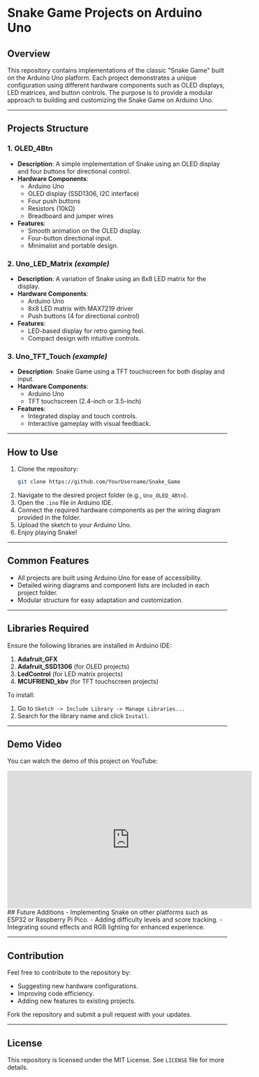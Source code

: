 # Snake Game Projects on Arduino Uno

## Overview
This repository contains implementations of the classic "Snake Game" built on the Arduino Uno platform. Each project demonstrates a unique configuration using different hardware components such as OLED displays, LED matrices, and button controls. The purpose is to provide a modular approach to building and customizing the Snake Game on Arduino Uno.

---

## Projects Structure

### **1. OLED_4Btn**
- **Description**: A simple implementation of Snake using an OLED display and four buttons for directional control.
- **Hardware Components**:
  - Arduino Uno
  - OLED display (SSD1306, I2C interface)
  - Four push buttons
  - Resistors (10kΩ)
  - Breadboard and jumper wires
- **Features**:
  - Smooth animation on the OLED display.
  - Four-button directional input.
  - Minimalist and portable design.

### **2. Uno_LED_Matrix** *(example)*
- **Description**: A variation of Snake using an 8x8 LED matrix for the display.
- **Hardware Components**:
  - Arduino Uno
  - 8x8 LED matrix with MAX7219 driver
  - Push buttons (4 for directional control)
- **Features**:
  - LED-based display for retro gaming feel.
  - Compact design with intuitive controls.

### **3. Uno_TFT_Touch** *(example)*
- **Description**: Snake Game using a TFT touchscreen for both display and input.
- **Hardware Components**:
  - Arduino Uno
  - TFT touchscreen (2.4-inch or 3.5-inch)
- **Features**:
  - Integrated display and touch controls.
  - Interactive gameplay with visual feedback.

---

## How to Use
1. Clone the repository:
   ```bash
   git clone https://github.com/YourUsername/Snake_Game
   ```
2. Navigate to the desired project folder (e.g., `Uno_OLED_4Btn`).
3. Open the `.ino` file in Arduino IDE.
4. Connect the required hardware components as per the wiring diagram provided in the folder.
5. Upload the sketch to your Arduino Uno.
6. Enjoy playing Snake!

---

## Common Features
- All projects are built using Arduino Uno for ease of accessibility.
- Detailed wiring diagrams and component lists are included in each project folder.
- Modular structure for easy adaptation and customization.

---

## Libraries Required
Ensure the following libraries are installed in Arduino IDE:
1. **Adafruit_GFX**
2. **Adafruit_SSD1306** (for OLED projects)
3. **LedControl** (for LED matrix projects)
4. **MCUFRIEND_kbv** (for TFT touchscreen projects)

To install:
1. Go to `Sketch -> Include Library -> Manage Libraries...`
2. Search for the library name and click `Install`.

---
## Demo Video

You can watch the demo of this project on YouTube:

<iframe width="560" height="315" src="https://www.youtube.com/shorts/WVFBBT0bwIA" frameborder="0" allowfullscreen></iframe>
## Future Additions
- Implementing Snake on other platforms such as ESP32 or Raspberry Pi Pico.
- Adding difficulty levels and score tracking.
- Integrating sound effects and RGB lighting for enhanced experience.

---

## Contribution
Feel free to contribute to the repository by:
- Suggesting new hardware configurations.
- Improving code efficiency.
- Adding new features to existing projects.

Fork the repository and submit a pull request with your updates.

---

## License
This repository is licensed under the MIT License. See `LICENSE` file for more details.

